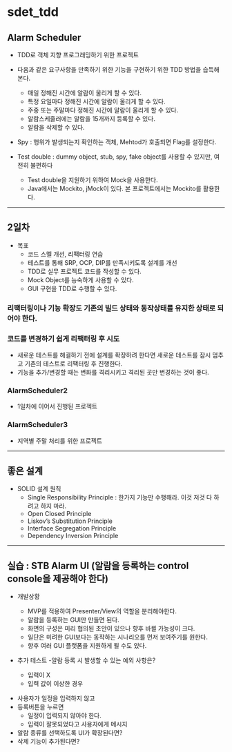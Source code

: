 # sdet_tdd

## Alarm Scheduler
* TDD로 객체 지향 프로그래밍하기 위한 프로젝트
* 다음과 같은 요구사항을 만족하기 위한 기능을 구현하기 위한 TDD 방법을 습득해본다.
	* 매일 정해진 시간에 알람이 울리게 할 수 있다.
	* 특정 요일마다 정해진 시간에 알람이 울리게 할 수 있다.
	* 주중 또는 주말마다 정해진 시간에 알람이 울리게 할 수 있다.
	* 알람스케줄러에는 알람을 15개까지 등록할 수 있다.
	* 알람을 삭제할 수 있다.

* Spy : 행위가 발생되는지 확인하는 객체, Mehtod가 호출되면 Flag를 설정한다.
* Test double : dummy object, stub, spy, fake object를 사용할 수 있지만, 여전히 불편하다
	+ Test double을 지원하기 위하여 Mock을 사용한다.
	+ Java에서는 Mockito, jMock이 있다. 본 프로젝트에서는 Mockito를 활용한다.

***

## 2일차
* 목표
	+ 코드 스멜 개선, 리팩터링 연습
	+ 테스트를 통해 SRP, OCP, DIP를 만족시키도록 설계를 개선
	+ TDD로 실무 프로젝트 코드를 작성할 수 있다.
	+ Mock Object를 능숙하게 사용할 수 있다.
	+ GUI 구현을 TDD로 수행할 수 있다.
	
### 리팩터링이나 기능 확장도 기존의 빌드 상태와 동작상태를 유지한 상태로 되어야 한다.

### 코드를 변경하기 쉽게 리팩터링 후 시도
- 새로운 테스트를 해결하기 전에 설계를 확장하려 한다면 새로운 테스트를 잠시 멈추고 기존의 테스트로 리팩터링 후 진행한다.
- 기능을 추가/변경할 때는 변화를 격리시키고 격리된 곳만 변경하는 것이 좋다.

### AlarmScheduler2
* 1일차에 이어서 진행된 프로젝트

### AlarmScheduler3
* 지역별 주말 처리를 위한 프로젝트

***
## 좋은 설계
* SOLID 설계 원칙
  - Single Responsibility Principle : 한가지 기능만 수행해라. 이것 저것 다 하려고 하지 마라.
  - Open Closed Principle
  - Liskov’s Substitution Principle
  - Interface Segregation Principle
  - Dependency Inversion Principle
  
***
## 실습 : STB Alarm UI (알람을 등록하는 control console을 제공해야 한다)
* 개발상황
	- MVP를 적용하여 Presenter/View의 역할을 분리해야한다. 
	- 알람을 등록하는 GUI만 만들면 된다.
	- 화면의 구성은 미리 협의된 초안이 있으나 향후 바뀔 가능성이 크다.
	- 일단은 미려한 GUI보다는 동작하는 시나리오를 먼저 보여주기를 원한다.
	- 향후 여러 GUI 플랫폼을 지원하게 될 수도 있다.
	
* 추가 테스트
-알람 등록 시 발생할 수 있는 예외 사항은?
	- 입력이 X
 	- 입력 값이 이상한 경우
- 사용자가 일정을 입력하지 않고
- 등록버튼을 누르면
 	- 일정이 입력되지 않아야 한다.
 	- 입력이 잘못되었다고 사용자에게 메시지
- 알람 종류를 선택하도록 UI가 확장된다면?
- 삭제 기능이 추가된다면?




	
